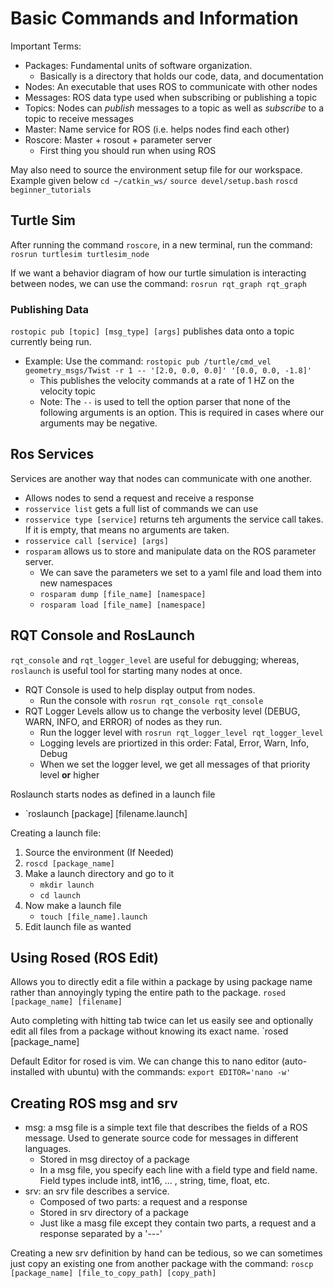 # Basic Commands and Information

Important Terms:
 * Packages: Fundamental units of software organization.
     * Basically is a directory that holds our code, data, and documentation
 * Nodes: An executable that uses ROS to communicate with other nodes
 * Messages: ROS data type used when subscribing or publishing a topic
 * Topics: Nodes can _publish_ messages to a topic as well as _subscribe_ to a topic to receive messages
 * Master: Name service for ROS (i.e. helps nodes find each other)
 * Roscore: Master + rosout + parameter server
     * First thing you should run when using ROS

May also need to source the environment setup file for our workspace. Example given below
`cd ~/catkin_ws/`
 `source devel/setup.bash`
 `roscd beginner_tutorials`
   
## Turtle Sim
After running the command `roscore`, in a new terminal, run the command: `rosrun turtlesim turtlesim_node`

If we want a behavior diagram of how our turtle simulation is interacting between nodes, we can use the command: `rosrun rqt_graph rqt_graph`
   
### Publishing Data
`rostopic pub [topic] [msg_type] [args]` publishes data onto a topic currently being run.
 * Example: Use the command:
   `rostopic pub /turtle/cmd_vel geometry_msgs/Twist -r 1 -- '[2.0, 0.0, 0.0]' '[0.0, 0.0, -1.8]'`
     * This publishes the velocity commands at a rate of 1 HZ on the velocity topic
     * Note: The `--` is used to tell the option parser that none of the following arguments is an option. This is required in cases where our arguments may be negative.

## Ros Services
Services are another way that nodes can communicate with one another. 
 * Allows nodes to send a request and receive a response
 * `rosservice list` gets a full list of commands we can use
 * `rosservice type [service]` returns teh arguments the service call takes. If it is empty, that means no arguments are taken.
 * `rosservice call [service] [args]`
 * `rosparam` allows us to store and manipulate data on the ROS parameter server.
     * We can save the parameters we set to a yaml file and load them into new namespaces
     * `rosparam dump [file_name] [namespace]`
     * `rosparam load [file_name] [namespace]`

## RQT Console and RosLaunch
`rqt_console` and `rqt_logger_level` are useful for debugging; whereas, `roslaunch` is useful tool for starting many nodes at once.
 * RQT Console is used to help display output from nodes.
     * Run the console with `rosrun rqt_console rqt_console`
 * RQT Logger Levels allow us to change the verbosity level (DEBUG, WARN, INFO, and ERROR) of nodes as they run.
     * Run the logger level with `rosrun rqt_logger_level rqt_logger_level`
     * Logging levels are priortized in this order: Fatal, Error, Warn, Info, Debug
     * When we set the logger level, we get all messages of that priority level **or** higher

Roslaunch starts nodes as defined in a launch file
 * `roslaunch [package] [filename.launch]

Creating a launch file:
 1. Source the environment (If Needed)
 2. `roscd [package_name]`
 3. Make a launch directory and go to it
      * `mkdir launch`
      * `cd launch`
 4. Now make a launch file
      * `touch [file_name].launch`
 5. Edit launch file as wanted

## Using Rosed (ROS Edit)
Allows you to directly edit a file within a package by using package name rather than annoyingly typing the entire path to the package.
`rosed [package_name] [filename]`

Auto completing with hitting tab twice can let us easily see and optionally edit all files from a package without knowing its exact name.
`rosed [package_name] <tab><tab>

Default Editor for rosed is vim. We can change this to nano editor (auto-installed with ubuntu) with the commands:
`export EDITOR='nano -w'`

## Creating ROS msg and srv
 * msg: a msg file is a simple text file that describes the fields of a ROS message. Used to generate source code for messages in different languages.
     * Stored in msg directoy of a package
     * In a msg file, you specify each line with a field type and field name. Field types include int8, int16, ... , string, time, float, etc. 
 * srv: an srv file describes a service.
     * Composed of two parts: a request and a response
     * Stored in srv directory of a package
     * Just like a masg file except they contain two parts, a request and a response separated by a '---'

Creating a new srv definition by hand can be tedious, so we can sometimes just copy an existing one from another package with the command:
`roscp [package_name] [file_to_copy_path] [copy_path]`
